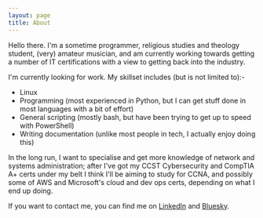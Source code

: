 ```yaml
---
layout: page
title: About
---
```


<p class="message">
  Hello there. I'm a sometime programmer, religious studies and theology student, (very) amateur musician, 
  and am currently working towards getting a number of IT certifications with a view to getting back into the industry.
</p>

I'm currently looking for work. My skillset includes (but is not limited to):-

* Linux
* Programming (most experienced in Python, but I can get stuff done in most languages with a bit of effort)
* General scripting (mostly bash, but have been trying to get up to speed with PowerShell)
* Writing documentation (unlike most people in tech, I actually enjoy doing this)

In the long run, I want to specialise and get more knowledge of network and systems administration; after I've got my CCST
Cybersecurity and CompTIA A+ certs under my belt I think I'll be aiming to study for CCNA, and possibly some of AWS and Microsoft's
cloud and dev ops certs, depending on what I end up doing.

If you want to contact me, you can find me on [LinkedIn](https://www.linkedin.com/in/david-hughes-34448b83/) and [Bluesky](https://bsky.app/profile/daihuws.bsky.social).
